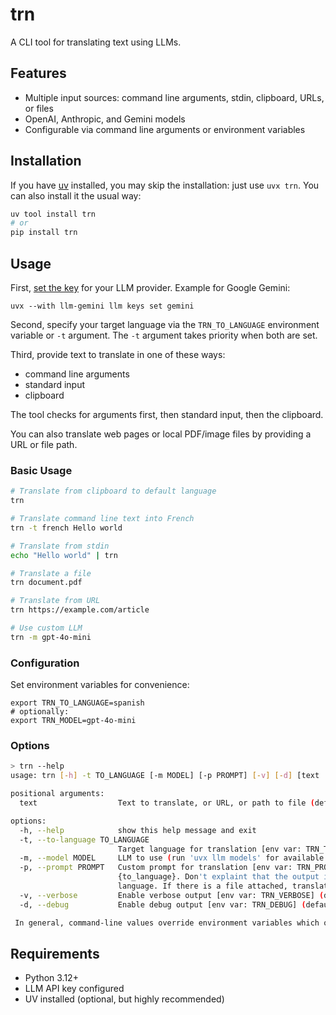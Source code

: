 # trn

A CLI tool for translating text using LLMs.

## Features

- Multiple input sources: command line arguments, stdin, clipboard, URLs, or files
- OpenAI, Anthropic, and Gemini models
- Configurable via command line arguments or environment variables

## Installation

If you have [uv](https://docs.astral.sh/uv/) installed, you may skip the installation: just use
`uvx trn`. You can also install it the usual way:

```bash
uv tool install trn
# or
pip install trn
```

## Usage

First, [set the key](https://llm.datasette.io/en/stable/help.html#llm-keys-help) for your LLM
provider. Example for Google Gemini:

    uvx --with llm-gemini llm keys set gemini

Second, specify your target language via the `TRN_TO_LANGUAGE` environment variable or `-t` argument.
The `-t` argument takes priority when both are set.

Third, provide text to translate in one of these ways:

- command line arguments
- standard input
- clipboard

The tool checks for arguments first, then standard input, then the clipboard.

You can also translate web pages or local PDF/image files by providing a URL or file path.

### Basic Usage

```bash
# Translate from clipboard to default language
trn

# Translate command line text into French
trn -t french Hello world

# Translate from stdin
echo "Hello world" | trn

# Translate a file
trn document.pdf

# Translate from URL
trn https://example.com/article

# Use custom LLM
trn -m gpt-4o-mini
```

### Configuration

Set environment variables for convenience:

    export TRN_TO_LANGUAGE=spanish
    # optionally:
    export TRN_MODEL=gpt-4o-mini

### Options

```bash
> trn --help
usage: trn [-h] -t TO_LANGUAGE [-m MODEL] [-p PROMPT] [-v] [-d] [text ...]

positional arguments:
  text                  Text to translate, or URL, or path to file (default: None)

options:
  -h, --help            show this help message and exit
  -t, --to-language TO_LANGUAGE
                        Target language for translation [env var: TRN_TO_LANGUAGE] (default: None)
  -m, --model MODEL     LLM to use (run 'uvx llm models' for available models) [env var: TRN_MODEL] (default: gemini-2.5-flash)
  -p, --prompt PROMPT   Custom prompt for translation [env var: TRN_PROMPT] (default: Translate the text (it can be in any language) into
                        {to_language}. Don't explaint that the output is a translation. Tell me in case if you don't know about '{to_language}'
                        language. If there is a file attached, translate the contents of the file.)
  -v, --verbose         Enable verbose output [env var: TRN_VERBOSE] (default: False)
  -d, --debug           Enable debug output [env var: TRN_DEBUG] (default: False)

 In general, command-line values override environment variables which override defaults.
```
 
## Requirements

- Python 3.12+
- LLM API key configured
- UV installed (optional, but highly recommended)
